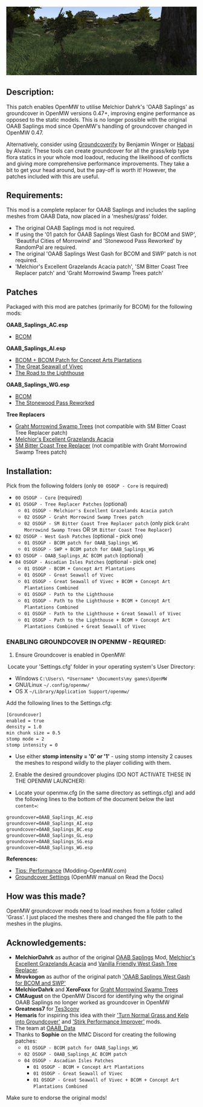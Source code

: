 ![Mod-page banner-image of saplings in the Ascadian Isles](https://github.com/MasssiveJuice08/OAAB-Saplings-OpenMW-Groundcover-Patch/blob/main/OAAB-Saplings-OpenMW-Groundcover-Patch-Banner.png.jpg)

## Description:  

This patch enables OpenMW to utilise Melchior Dahrk's 'OAAB Saplings' as groundcover in OpenMW versions 0.47+, improving engine performance as opposed to the static models. This is no longer possible with the original OAAB Saplings mod since OpenMW's handling of groundcover changed in OpenMW 0.47.  
  
Alternatively, consider using [Groundcoverify](https://gitlab.com/bmwinger/groundcoverify) by Benjamin Winger or [Habasi](https://www.nexusmods.com/morrowind/mods/53002) by Alvazir. These tools can create groundcover for all the grass/kelp type flora statics in your whole mod loadout, reducing the likelihood of conflicts and giving more comprehensive performance improvements. They take a bit to get your head around, but the pay-off is worth it! However, the patches included with this are useful.  
  
## Requirements:  

This mod is a complete replacer for OAAB Saplings and includes the sapling meshes from OAAB Data, now placed in a 'meshes/grass' folder. 

- The original OAAB Saplings mod is not required.  
- If using the '01 patch for OAAB Saplings West Gash for BCOM and SWP', 'Beautiful Cities of Morrowind' and 'Stonewood Pass Reworked' by RandomPal are required.  
- The original 'OAAB Saplings West Gash for BCOM and SWP' patch is not required.  
- 'Melchior's Excellent Grazelands Acacia patch', 'SM Bitter Coast Tree Replacer patch' and 'Graht Morrowind Swamp Trees patch'

## Patches

Packaged with this mod are patches (primarily for BCOM) for the following mods:

**OAAB_Saplings_AC.esp**
- [BCOM](https://www.nexusmods.com/morrowind/mods/54076)

**OAAB_Saplings_AI.esp**  
- [BCOM + BCOM Patch for Concept Arts Plantations](https://www.nexusmods.com/morrowind/mods/49231)
- [The Great Seawall of Vivec](https://www.nexusmods.com/morrowind/mods/53544)
- [The Road to the Lighthouse](https://www.nexusmods.com/morrowind/mods/54076)

**OAAB_Saplings_WG.esp**
- [BCOM](https://www.nexusmods.com/morrowind/mods/54076)
- [The Stonewood Pass Reworked](https://www.nexusmods.com/morrowind/mods/49464)

**Tree Replacers**
- [Graht Morrowind Swamp Trees](https://www.nexusmods.com/morrowind/mods/49771) (not compatible with SM Bitter Coast Tree Replacer patch)
- [Melchior's Excellent Grazelands Acacia](https://www.nexusmods.com/morrowind/mods/51058)
- [SM Bitter Coast Tree Replacer](https://www.nexusmods.com/morrowind/mods/49883) (not compatible with Graht Morrowind Swamp Trees patch)
  
## Installation:  

Pick from the following folders (only `00 OSOGP - Core` is required)

- `00 OSOGP - Core` (required)
- `01 OSOGP - Tree Replacer Patches` (optional)
   - `01 OSOGP - Melchior's Excellent Grazelands Acacia patch`
   - `02 OSOGP - Graht Morrowind Swamp Trees patch`
   - `02 OSOGP - SM Bitter Coast Tree Replacer patch` (only pick `Graht Morrowind Swamp Trees` OR `SM Bitter Coast Tree Replacer`)
- `02 OSOGP - West Gash Patches` (optional - pick one)
   - `01 OSOGP - BCOM patch for OAAB_Saplings_WG`
   - `01 OSOGP - SWP + BCOM patch for OAAB_Saplings_WG`
- `03 OSOGP - OAAB_Saplings_AC BCOM patch` (optional)
- `04 OSOGP - Ascadian Isles Patches` (optional - pick one)
   - `01 OSOGP - BCOM + Concept Art Plantations`
   - `01 OSOGP - Great Seawall of Vivec`
   - `01 OSOGP - Great Seawall of Vivec + BCOM + Concept Art Plantations Combined`
   - `01 OSOGP - Path to the Lighthouse`
   - `01 OSOGP - Path to the Lighthouse + BCOM + Concept Art Plantations Combined`
   - `01 OSOGP - Path to the Lighthouse + Great Seawall of Vivec`
   - `01 OSOGP - Path to the Lighthouse + BCOM + Concept Art Plantations Combined + Great Seawall of Vivec`
  
### ENABLING GROUNDCOVER IN OPENMW - REQUIRED:  

1. Ensure Groundcover is enabled in OpenMW:

 Locate your 'Settings.cfg' folder in your operating system's User Directory:  
- Windows `C:\Users\ *Username* \Documents\my games\OpenMW`  
- GNU/Linux `~/.config/openmw/`  
- OS X `~/Library/Application Support/openmw/`

Add the following lines to the Settings.cfg:  
  
```
[Groundcover]  
enabled = true  
density = 1.0  
min chunk size = 0.5  
stomp mode = 2
stomp intensity = 0
```

- Use either **stomp intensity = '0' or '1'** - using stomp intensity 2 causes the meshes to respond wildly to the player colliding with them.  
  
2) Enable the desired groundcover plugins (DO NOT ACTIVATE THESE IN THE OPENMW LAUNCHER):

- Locate your openmw.cfg (in the same directory as settings.cfg) and add the following lines to the bottom of the document below the last `content=`:  

```
groundcover=OAAB_Saplings_AC.esp  
groundcover=OAAB_Saplings_AI.esp  
groundcover=OAAB_Saplings_BC.esp  
groundcover=OAAB_Saplings_GL.esp  
groundcover=OAAB_Saplings_SG.esp  
groundcover=OAAB_Saplings_WG.esp  
```

**References:**
- [Tips: Performance](https://modding-openmw.com/tips/performance/) (Modding-OpenMW.com) 
- [Groundcover Settings](https://elsid-openmw.readthedocs.io/en/latest/reference/modding/settings/groundcover.html) (OpenMW manual on Read the Docs) 
  
## How was this made?  

OpenMW groundcover mods need to load meshes from a folder called 'Grass'. I just placed the meshes there and changed the file path to the meshes in the plugins.  
  
## Acknowledgements:   

- **MelchiorDahrk** as author of the original [OAAB Saplings](https://www.nexusmods.com/morrowind/mods/50334) Mod, [Melchior's Excellent Grazelands Acacia](https://www.nexusmods.com/morrowind/mods/51058) and [Vanilla Friendly West Gash Tree Replacer](https://www.nexusmods.com/morrowind/mods/44173).  
- **Mrovkogon** as author of the original patch ['OAAB Saplings West Gash for BCOM and SWP'](https://www.nexusmods.com/morrowind/mods/50626)
- **MelchiorDahrk** and **XeroFoxx** for [Graht Morrowind Swamp Trees](https://www.nexusmods.com/morrowind/mods/49771)  
- **CMAugust** on the OpenMW Discord for identifying why the original OAAB Saplings no longer worked as groundcover in OpenMW  
- **Greatness7** for [Tes3conv](https://github.com/Greatness7/tes3conv)  
- **Hemaris** for inspiring this idea with their ['Turn Normal Grass and Kelp into Groundcover'](https://www.nexusmods.com/morrowind/mods/52010) and ['Stirk Performance Improver'](https://www.nexusmods.com/morrowind/mods/52058) mods.  
- The team at [OAAB_Data](https://www.nexusmods.com/morrowind/mods/49042)  
- Thanks to **Sophie** on the MMC Discord for creating the following patches:
   - `01 OSOGP - BCOM patch for OAAB_Saplings_WG`
   - `02 OSOGP - OAAB_Saplings_AC BCOM patch`
   - `04 OSOGP - Ascadian Isles Patches`
      - `01 OSOGP - BCOM + Concept Art Plantations`
      - `01 OSOGP - Great Seawall of Vivec`
      - `01 OSOGP - Great Seawall of Vivec + BCOM + Concept Art Plantations Combined`
  
Make sure to endorse the original mods!
